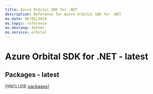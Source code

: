 ```yaml
---
title: Azure Orbital SDK for .NET
description: Reference for Azure Orbital SDK for .NET
ms.date: 06/05/2024
ms.topic: reference
ms.devlang: dotnet
ms.service: orbital
---
```

# Azure Orbital SDK for .NET - latest
## Packages - latest
[!INCLUDE [packages](orbital-index.md)]